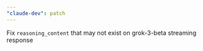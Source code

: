 ```yaml
---
"claude-dev": patch
---
```


Fix `reasoning_content` that may not exist on grok-3-beta streaming response
